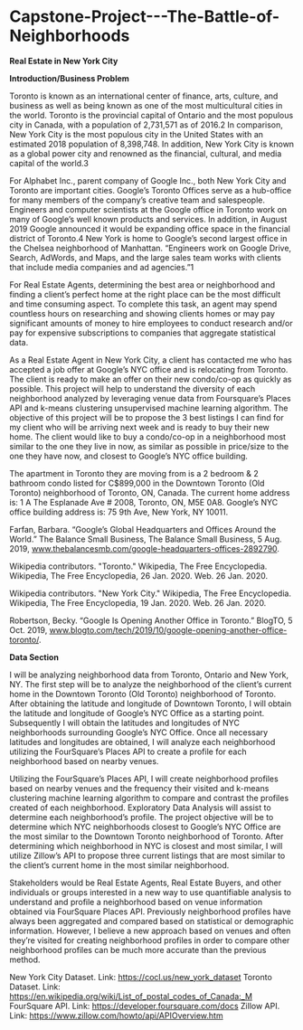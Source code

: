 # Capstone-Project---The-Battle-of-Neighborhoods

**Real Estate in New York City**

**Introduction/Business Problem**


Toronto is known as an international center of finance, arts, culture, and business as well as being known as one of the most multicultural cities in the world. Toronto is the provincial capital of Ontario and the most populous city in Canada, with a population of 2,731,571 as of 2016.2 In comparison, New York City is the most populous city in the United States with an estimated 2018 population of 8,398,748. In addition, New York City is known as a global power city and renowned as the financial, cultural, and media capital of the world.3


For Alphabet Inc., parent company of Google Inc., both New York City and Toronto are important cities. Google’s Toronto Offices serve as a hub-office for many members of the company’s creative team and salespeople. Engineers and computer scientists at the Google office in Toronto work on many of Google’s well known products and services. In addition, in August 2019 Google announced it would be expanding office space in the financial district of Toronto.4 New York is home to Google’s second largest office in the Chelsea neighborhood of Manhattan. “Engineers work on Google Drive, Search, AdWords, and Maps, and the large sales team works with clients that include media companies and ad agencies.”1


For Real Estate Agents, determining the best area or neighborhood and finding a client’s perfect home at the right place can be the most difficult and time consuming aspect. To complete this task, an agent may spend countless hours on researching and showing clients homes or may pay significant amounts of money to hire employees to conduct research and/or pay for expensive subscriptions to companies that aggregate statistical data. 


As a Real Estate Agent in New York City, a client has contacted me who has accepted a job offer at Google’s NYC office and is relocating from Toronto. The client is ready to make an offer on their new condo/co-op as quickly as possible. This project will help to understand the diversity of each neighborhood analyzed by leveraging venue data from Foursquare’s Places API and k-means clustering unsupervised machine learning algorithm. The objective of this project will be to propose the 3 best listings I can find for my client who will be arriving next week and is ready to buy their new home. The client would like to buy a condo/co-op in a neighborhood most similar to the one they live in now, as similar as possible in price/size to the one they have now, and closest to Google’s NYC office building. 


The apartment in Toronto they are moving from is a 2 bedroom & 2 bathroom condo listed for C$899,000 in the Downtown Toronto (Old Toronto) neighborhood of Toronto, ON, Canada. The current home address is: 1 A The Esplanade Ave # 2008, Toronto, ON, M5E 0A8. 
Google’s NYC office building address is: 75 9th Ave, New York, NY 10011.


Farfan, Barbara. “Google’s Global Headquarters and Offices Around the World.” The Balance Small Business, The Balance Small Business, 5 Aug. 2019, www.thebalancesmb.com/google-headquarters-offices-2892790.


Wikipedia contributors. "Toronto." Wikipedia, The Free Encyclopedia. Wikipedia, The Free Encyclopedia, 26 Jan. 2020. Web. 26 Jan. 2020.


Wikipedia contributors. "New York City." Wikipedia, The Free Encyclopedia. Wikipedia, The Free Encyclopedia, 19 Jan. 2020. Web. 26 Jan. 2020.


Robertson, Becky. “Google Is Opening Another Office in Toronto.” BlogTO, 5 Oct. 2019, www.blogto.com/tech/2019/10/google-opening-another-office-toronto/.



**Data Section**


I will be analyzing neighborhood data from Toronto, Ontario and New York, NY. The first step will be to analyze the neighborhood of the client’s current home in the Downtown Toronto (Old Toronto) neighborhood of Toronto. After obtaining the latitude and longitude of Downtown Toronto, I will obtain the latitude and longitude of Google’s NYC Office as a starting point. Subsequently I will obtain the latitudes and longitudes of NYC neighborhoods surrounding Google’s NYC Office. Once all necessary latitudes and longitudes are obtained, I will analyze each neighborhood utilizing the FourSquare’s Places API to create a profile for each neighborhood based on nearby venues. 


Utilizing the FourSquare’s Places API, I will create neighborhood profiles based on nearby venues and the frequency their visited and k-means clustering machine learning algorithm to compare and contrast the profiles created of each neighborhood. Exploratory Data Analysis will assist to determine each neighborhood’s profile. The project objective will be to determine which NYC neighborhoods closest to Google’s NYC Office are the most similar to the Downtown Toronto neighborhood of Toronto. After determining which neighborhood in NYC is closest and most similar, I will utilize Zillow’s API to propose three current listings that are most similar to the client’s current home in the most similar neighborhood. 


Stakeholders would be Real Estate Agents, Real Estate Buyers, and other individuals or groups interested in a new way to use quantifiable analysis to understand and profile a neighborhood based on venue information obtained via FourSquare Places API. Previously neighborhood profiles have always been aggregated and compared based on statistical or demographic information. However, I believe a new approach based on venues and often they’re visited for creating neighborhood profiles in order to compare other neighborhood profiles can be much more accurate than the previous method.


New York City Dataset. Link: https://cocl.us/new_york_dataset
Toronto Dataset. Link: https://en.wikipedia.org/wiki/List_of_postal_codes_of_Canada:_M
FourSquare API. Link: https://developer.foursquare.com/docs
Zillow API. Link: https://www.zillow.com/howto/api/APIOverview.htm
